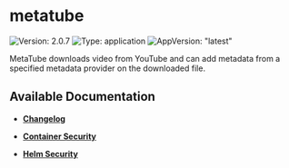 # metatube

![Version: 2.0.7](https://img.shields.io/badge/Version-2.0.7-informational?style=flat-square) ![Type: application](https://img.shields.io/badge/Type-application-informational?style=flat-square) ![AppVersion: "latest"](https://img.shields.io/badge/AppVersion-"latest"-informational?style=flat-square)

MetaTube downloads video from YouTube and can add metadata from a specified metadata provider on the downloaded file.

## Available Documentation

- [**Changelog**](CHANGELOG)

- [**Container Security**](container-security)

- [**Helm Security**](helm-security)

